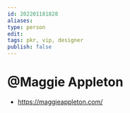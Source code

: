 ```yaml
---
id: 202201181828
aliases:
type: person
edit: 
tags: pkr, vip, designer
publish: false
---
```


# @Maggie Appleton

- https://maggieappleton.com/

